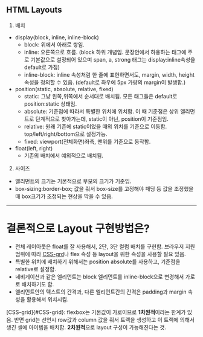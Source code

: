 ## HTML Layouts

1. 배치

- display(block, inline, inline-block)
  - block: 위에서 아래로 쌓임.
  - inline: 오른쪽으로 흐름. (block 하위 개념임. 문장안에서 하용하는 태그에 주로 기본값으로 설정되어 있으며 span, a, strong 태그는 display:inline속성을 default로 가짐)
  - inline-block: inline 속성처럼 한 줄에 표현하면서도, margin, width, height 속성을 정의할 수 있음. (default로 좌우에 5px 가량의 margin이 발생함.)
- position(static, absolute, relative, fixed)
  - static: 그냥 왼쪽,위쪽에서 순서대로 배치됨. 모든 태그들은 default로 position:static 상태임.
  - absolute: 기준점에 따라서 특별한 위치에 위치함. 이 때 기준점은 상위 엘리먼트로 단계적으로 찾아가는데, static이 아닌, position이 기준점임.
  - relative: 원래 기존에 static이었을 때의 위치를 기준으로 이동함. top/left/right/bottom으로 설정가능.
  - fixed: viewport(전체화면)좌측, 맨위를 기준으로 동작함.
- float(left, right)
  - 기존의 배치에서 예외적으로 배치됨.

2. 사이즈

- 엘리먼트의 크기는 기본적으로 부모의 크기가 기준임.
- box-sizing:border-box; 값을 줘서 box-size를 고정해야 패딩 등 값을 조정했을 때 box크기가 조정되는 현상을 막을 수 있음.

---

# 결론적으로 Layout 구현방법은?

- 전체 레이아웃은 float를 잘 사용해서, 2단, 3단 컬럼 배치를 구현함. 브라우저 지원범위에 따라 [CSS-grd](#CSS-grid)나 flex 속성 등 layout을 위한 속성을 사용할 필요 있음.
- 특별한 위치에 배치하기 위해서는 position absolute를 사용하고, 기준점을 relative로 설정함.
- 네비게이션과 같은 엘리먼트는 block 엘리먼트를 inline-block으로 변경해서 가로로 배치하기도 함.
- 엘리먼트안의 텍스트의 간격과, 다른 엘리먼트간의 간격은 padding과 margin 속성을 활용해서 위치시킴.

[CSS-grid]{#CSS-grid}: flexbox는 기본값이 가로이므로 **1차원적**이라는 한계가 있음. 반면 grid는 선언시 row값과 column 값을 줘서 트랙을 생성하고 이 트랙에 의해서 생긴 셀에 아이템을 배치함. **2차원적**으로 layout 구성이 가능해진다는 것.
